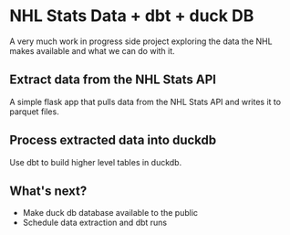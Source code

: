 # NHL Stats Data + dbt + duck DB
A very much work in progress side project exploring the data the NHL makes available and what we can do with it. 

## Extract data from the NHL Stats API 
A simple flask app that pulls data from the NHL Stats API and writes it to parquet files.

## Process extracted data into duckdb
Use dbt to build higher level tables in duckdb. 


## What's next?
* Make duck db database available to the public
* Schedule data extraction and dbt runs